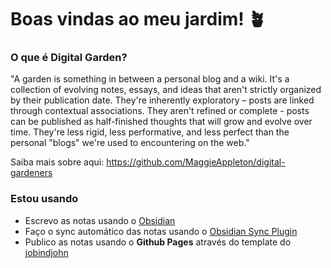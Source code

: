 # Boas vindas ao meu jardim! :potted_plant:

### O que é Digital Garden?
"A garden is something in between a personal blog and a wiki. It's a collection of evolving notes, essays, and ideas that aren't strictly organized by their publication date. They're inherently exploratory – posts are linked through contextual associations. They aren't refined or complete - posts can be published as half-finished thoughts that will grow and evolve over time. They're less rigid, less performative, and less perfect than the personal "blogs" we're used to encountering on the web."

Saiba mais sobre aqui: https://github.com/MaggieAppleton/digital-gardeners

### Estou usando
- Escrevo as notas usando o [Obsidian](https://obsidian.md/)
- Faço o sync automático das notas usando o [Obsidian Sync Plugin](https://github.com/denolehov/obsidian-git)
- Publico as notas usando o **Github Pages** através do template do [jobindjohn](https://github.com/jobindjohn/obsidian-publish-mkdocs)
